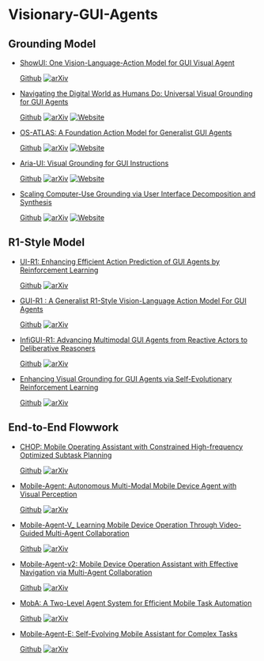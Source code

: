 # Visionary-GUI-Agents

  
## Grounding Model
+ [ShowUI: One Vision-Language-Action Model for GUI Visual Agent](https://arxiv.org/abs/2411.17465)

  [Github](https://github.com/showlab/ShowUI)
  [![arXiv](https://img.shields.io/badge/arXiv-b31b1b.svg)](https://arxiv.org/abs/2411.17465)

+ [Navigating the Digital World as Humans Do: Universal Visual Grounding for GUI Agents](https://arxiv.org/abs/2410.05243)

  [Github](https://github.com/OSU-NLP-Group/UGround)
  [![arXiv](https://img.shields.io/badge/arXiv-b31b1b.svg)](https://arxiv.org/abs/2410.05243)
  [![Website](https://img.shields.io/badge/Website-9cf)](https://osu-nlp-group.github.io/UGround/)

+ [OS-ATLAS: A Foundation Action Model for Generalist GUI Agents](https://arxiv.org/abs/2410.23218)

  [Github](https://github.com/OS-Copilot/OS-Atlas)
  [![arXiv](https://img.shields.io/badge/arXiv-b31b1b.svg)](https://arxiv.org/abs/2410.23218)
  [![Website](https://img.shields.io/badge/Website-9cf)](https://osatlas.github.io/)

+ [Aria-UI: Visual Grounding for GUI Instructions](https://arxiv.org/abs/2412.16256)

  [Github](https://github.com/AriaUI/Aria-UI)
  [![arXiv](https://img.shields.io/badge/arXiv-b31b1b.svg)](https://arxiv.org/abs/2412.16256)
  [![Website](https://img.shields.io/badge/Website-9cf)](https://ariaui.github.io/)

+ [Scaling Computer-Use Grounding via User Interface Decomposition and Synthesis](https://arxiv.org/abs/2505.13227)

  [Github](https://github.com/xlang-ai/OSWorld-G)
  [![arXiv](https://img.shields.io/badge/arXiv-b31b1b.svg)](https://arxiv.org/abs/2505.13227)
  [![Website](https://img.shields.io/badge/Website-9cf)](https://osworld-grounding.github.io/)

## R1-Style Model

+ [UI-R1: Enhancing Efficient Action Prediction of GUI Agents by Reinforcement Learning](https://arxiv.org/abs/2503.21620)

  [Github](https://github.com/lll6gg/UI-R1)
  [![arXiv](https://img.shields.io/badge/arXiv-b31b1b.svg)](https://arxiv.org/abs/2503.21620)

+ [GUI-R1 : A Generalist R1-Style Vision-Language Action Model For GUI Agents](https://arxiv.org/abs/2504.10458)

  [Github](https://github.com/ritzz-ai/GUI-R1)
  [![arXiv](https://img.shields.io/badge/arXiv-b31b1b.svg)](https://arxiv.org/abs/2504.10458)

+ [InfiGUI-R1: Advancing Multimodal GUI Agents from Reactive Actors to Deliberative Reasoners](https://arxiv.org/abs/2504.14239)

  [Github](https://github.com/Reallm-Labs/InfiGUI-R1)
  [![arXiv](https://img.shields.io/badge/arXiv-b31b1b.svg)](https://arxiv.org/abs/2504.14239)

+ [Enhancing Visual Grounding for GUI Agents via Self-Evolutionary Reinforcement Learning](https://arxiv.org/abs/2505.12370)

  [Github](https://github.com/YXB-NKU/SE-GUI)
  [![arXiv](https://img.shields.io/badge/arXiv-b31b1b.svg)](https://arxiv.org/abs/2505.12370)

## End-to-End Flowwork

+ [CHOP: Mobile Operating Assistant with Constrained High-frequency Optimized Subtask Planning](https://arxiv.org/abs/2503.03743)

  [Github](https://github.com/Yuqi-Zhou/CHOP)
  [![arXiv](https://img.shields.io/badge/arXiv-b31b1b.svg)](https://arxiv.org/abs/2503.03743)

+ [Mobile-Agent: Autonomous Multi-Modal Mobile Device Agent with Visual Perception](https://arxiv.org/abs/2401.16158)

  [Github](https://github.com/X-PLUG/MobileAgent)
  [![arXiv](https://img.shields.io/badge/arXiv-b31b1b.svg)](https://arxiv.org/abs/2401.16158)

+ [Mobile-Agent-V_ Learning Mobile Device Operation Through Video-Guided Multi-Agent Collaboration](https://arxiv.org/abs/2502.17110)

  [Github](https://github.com/X-PLUG/MobileAgent)
  [![arXiv](https://img.shields.io/badge/arXiv-b31b1b.svg)](https://arxiv.org/abs/2502.17110)

+ [Mobile-Agent-v2: Mobile Device Operation Assistant with Effective Navigation via Multi-Agent Collaboration](https://arxiv.org/abs/2406.01014)

  [Github](https://github.com/X-PLUG/MobileAgent)
  [![arXiv](https://img.shields.io/badge/arXiv-b31b1b.svg)](https://arxiv.org/abs/2406.01014)

+ [MobA: A Two-Level Agent System for Efficient Mobile Task Automation](https://arxiv.org/abs/2410.13757)

  [Github](https://github.com/OpenDFM/MobA)
  [![arXiv](https://img.shields.io/badge/arXiv-b31b1b.svg)](https://arxiv.org/abs/2410.13757)

+ [Mobile-Agent-E: Self-Evolving Mobile Assistant for Complex Tasks](https://arxiv.org/abs/2501.11733)

  [Github](https://x-plug.github.io/MobileAgent/)
  [![arXiv](https://img.shields.io/badge/arXiv-b31b1b.svg)](https://arxiv.org/abs/2501.11733)
